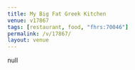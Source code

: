 ```yaml
---
title: My Big Fat Greek Kitchen
venue: v17867
tags: [restaurant, food, "fhrs:70046"]
permalink: /v/17867/
layout: venue
---
```

null